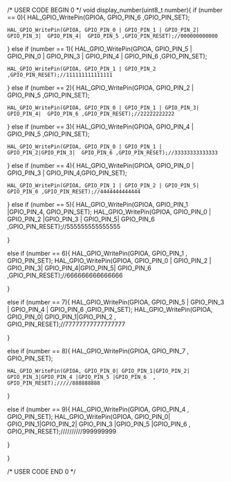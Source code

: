 /* USER CODE BEGIN 0 */
void display_number(uint8_t number){
  if (number == 0){
	HAL_GPIO_WritePin(GPIOA, GPIO_PIN_6  ,GPIO_PIN_SET);

    HAL_GPIO_WritePin(GPIOA, GPIO_PIN_0 | GPIO_PIN_1 | GPIO_PIN_2| GPIO_PIN_3|  GPIO_PIN_4|  GPIO_PIN_5 ,GPIO_PIN_RESET);//000000000000



  }
  else if (number == 1){
	HAL_GPIO_WritePin(GPIOA,  GPIO_PIN_5 | GPIO_PIN_0 | GPIO_PIN_3 | GPIO_PIN_4 | GPIO_PIN_6 ,GPIO_PIN_SET);

    HAL_GPIO_WritePin(GPIOA, GPIO_PIN_1 | GPIO_PIN_2  ,GPIO_PIN_RESET);//111111111111111



  }
  else if (number == 2){
	HAL_GPIO_WritePin(GPIOA, GPIO_PIN_2 | GPIO_PIN_5 ,GPIO_PIN_SET);

    HAL_GPIO_WritePin(GPIOA, GPIO_PIN_0 | GPIO_PIN_1 | GPIO_PIN_3| GPIO_PIN_4|  GPIO_PIN_6 ,GPIO_PIN_RESET);//22222222222



  }
  else if (number == 3){
	HAL_GPIO_WritePin(GPIOA, GPIO_PIN_4 | GPIO_PIN_5  ,GPIO_PIN_SET);

    HAL_GPIO_WritePin(GPIOA, GPIO_PIN_0 | GPIO_PIN_1 | GPIO_PIN_2|GPIO_PIN_3|  GPIO_PIN_6 ,GPIO_PIN_RESET);//33333333333333


  }
  else if (number == 4){
	HAL_GPIO_WritePin(GPIOA, GPIO_PIN_0 | GPIO_PIN_3 | GPIO_PIN_4,GPIO_PIN_SET);

    HAL_GPIO_WritePin(GPIOA, GPIO_PIN_1 | GPIO_PIN_2 | GPIO_PIN_5| GPIO_PIN_6 ,GPIO_PIN_RESET);//4444444444444



  }
  else if (number == 5){
	HAL_GPIO_WritePin(GPIOA, GPIO_PIN_1 |GPIO_PIN_4, GPIO_PIN_SET);
    HAL_GPIO_WritePin(GPIOA, GPIO_PIN_0 | GPIO_PIN_2 |GPIO_PIN_3  | GPIO_PIN_5|  GPIO_PIN_6 ,GPIO_PIN_RESET);//555555555555555


  }


  else if (number == 6){
	HAL_GPIO_WritePin(GPIOA, GPIO_PIN_1 , GPIO_PIN_SET);
    HAL_GPIO_WritePin(GPIOA, GPIO_PIN_0 | GPIO_PIN_2 | GPIO_PIN_3| GPIO_PIN_4|GPIO_PIN_5|  GPIO_PIN_6 ,GPIO_PIN_RESET);//666666666666666


  }


  else if (number == 7){
	  HAL_GPIO_WritePin(GPIOA,  GPIO_PIN_5  | GPIO_PIN_3 | GPIO_PIN_4 | GPIO_PIN_6 ,GPIO_PIN_SET);
    HAL_GPIO_WritePin(GPIOA, GPIO_PIN_0| GPIO_PIN_1|GPIO_PIN_2 , GPIO_PIN_RESET);//77777777777777777


  }



  else if (number == 8){
	HAL_GPIO_WritePin(GPIOA, GPIO_PIN_7 , GPIO_PIN_SET);

    HAL_GPIO_WritePin(GPIOA, GPIO_PIN_0| GPIO_PIN_1|GPIO_PIN_2| GPIO_PIN_3|GPIO_PIN_4 |GPIO_PIN_5 |GPIO_PIN_6  , GPIO_PIN_RESET);/////888888888


  }


  else if (number == 9){
	HAL_GPIO_WritePin(GPIOA, GPIO_PIN_4 , GPIO_PIN_SET);
    HAL_GPIO_WritePin(GPIOA, GPIO_PIN_0| GPIO_PIN_1|GPIO_PIN_2| GPIO_PIN_3 |GPIO_PIN_5 |GPIO_PIN_6  , GPIO_PIN_RESET);//////////999999999


  }



}

/* USER CODE END 0 */
